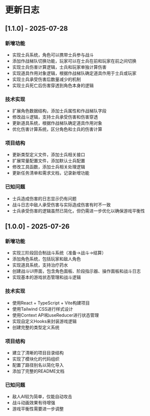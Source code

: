 # 更新日志

## [1.1.0] - 2025-07-28

### 新增功能

- 实现士兵系统，角色可以携带士兵参与战斗
- 添加作战梯队切换功能，玩家可以在士兵在前和玩家在前之间切换
- 实现士兵伤害计算逻辑，士兵和玩家单独计算伤害
- 实现道具作用对象逻辑，根据作战梯队确定道具作用于士兵或玩家
- 实现士兵承受伤害后数量减少的机制
- 实现士兵死亡后伤害穿透到角色本身的逻辑

### 技术实现

- 扩展角色数据结构，添加士兵属性和作战梯队字段
- 修改战斗逻辑，支持士兵承受伤害和伤害穿透
- 更新道具系统，根据作战梯队确定道具作用对象
- 优化伤害计算系统，区分角色和士兵的伤害计算

### 项目结构

- 更新类型定义文件，添加士兵相关接口
- 扩展常量配置文件，添加默认士兵配置
- 修改工具函数，添加士兵相关处理逻辑
- 更新任务清单和需求文档，记录新增功能

### 已知问题

- 士兵造成伤害的日志显示仍有问题
- 战斗日志中敌人承受伤害与实际造成伤害有时不一致
- 士兵承受伤害的逻辑虽然已简化，但仍需进一步优化以确保游戏平衡性

## [1.0.0] - 2025-07-26

### 新增功能

- 实现三阶段回合制战斗系统（准备→战斗→结算）
- 添加角色系统，包括玩家和敌人角色
- 实现道具系统，支持治疗药水
- 创建战斗UI界面，包含角色面板、阶段指示器、操作面板和战斗日志
- 实现基本的游戏状态管理和战斗逻辑

### 技术实现

- 使用React + TypeScript + Vite构建项目
- 使用Tailwind CSS进行样式设计
- 使用Context API和useReducer进行状态管理
- 实现自定义Hooks来封装游戏逻辑
- 创建完整的类型定义系统

### 项目结构

- 建立了清晰的项目目录结构
- 实现了模块化的代码组织
- 配置了路径别名以简化导入
- 添加了完整的README文档

### 已知问题

- 敌人AI较为简单，仅能自动攻击
- 战斗动画效果有待增强
- 游戏平衡性需要进一步调整
